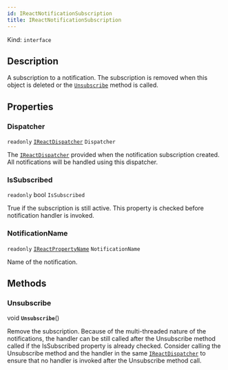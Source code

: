 ```yaml
---
id: IReactNotificationSubscription
title: IReactNotificationSubscription
---
```


Kind: `interface`



## Description
A subscription to a notification. The subscription is removed when this object is deleted or the [`Unsubscribe`](#Unsubscribe) method is called.

## Properties
### Dispatcher
`readonly`  [`IReactDispatcher`](IReactDispatcher) `Dispatcher`

The [`IReactDispatcher`](IReactDispatcher.md) provided when the notification subscription created. All notifications will be handled using this dispatcher.

### IsSubscribed
`readonly`  bool `IsSubscribed`

True if the subscription is still active. This property is checked before notification handler is invoked.

### NotificationName
`readonly`  [`IReactPropertyName`](IReactPropertyName) `NotificationName`

Name of the notification.



## Methods
### Unsubscribe
void **`Unsubscribe`**()

Remove the subscription. Because of the multi-threaded nature of the notifications, the handler can be still called after the Unsubscribe method called if the IsSubscribed property is already checked. Consider calling the Unsubscribe method and the handler in the same [`IReactDispatcher`](IReactDispatcher.md) to ensure that no handler is invoked after the Unsubscribe method call.


